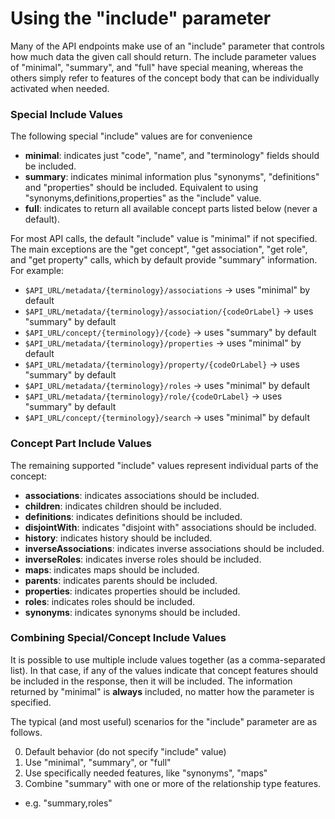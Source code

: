 <a name="top" />

# Using the "include" parameter

Many of the API endpoints make use of an "include" parameter that controls
how much data the given call should return. The include parameter values of
"minimal", "summary", and "full" have special meaning, whereas the others simply
refer to features of the concept body that can be individually activated when needed.

### Special Include Values

The following special "include" values are for convenience

- **minimal**: indicates just "code", "name", and "terminology" fields should be included.
- **summary**: indicates minimal information plus "synonyms", "definitions" and "properties" should be included. Equivalent to using "synonyms,definitions,properties" as the "include" value.
- **full**: indicates to return all available concept parts listed below (never a default).

For most API calls, the default "include" value is "minimal" if not specified. The main exceptions are the "get concept", "get association", "get role", and "get property" calls, which by default provide "summary" information. For example:

- `$API_URL/metadata/{terminology}/associations` -> uses "minimal" by default
- `$API_URL/metadata/{terminology}/association/{codeOrLabel}` -> uses "summary" by default
- `$API_URL/concept/{terminology}/{code}` -> uses "summary" by default
- `$API_URL/metadata/{terminology}/properties` -> uses "minimal" by default
- `$API_URL/metadata/{terminology}/property/{codeOrLabel}` -> uses "summary" by default
- `$API_URL/metadata/{terminology}/roles` -> uses "minimal" by default
- `$API_URL/metadata/{terminology}/role/{codeOrLabel}` -> uses "summary" by default
- `$API_URL/concept/{terminology}/search` -> uses "minimal" by default

### Concept Part Include Values

The remaining supported "include" values represent individual parts of the concept:

- **associations**: indicates associations should be included.
- **children**: indicates children should be included.
- **definitions**: indicates definitions should be included.
- **disjointWith**: indicates "disjoint with" associations should be included.
- **history**: indicates history should be included.
- **inverseAssociations**: indicates inverse associations should be included.
- **inverseRoles**: indicates inverse roles should be included.
- **maps**: indicates maps should be included.
- **parents**: indicates parents should be included.
- **properties**: indicates properties should be included.
- **roles**: indicates roles should be included.
- **synonyms**: indicates synonyms should be included.

### Combining Special/Concept Include Values

It is possible to use multiple include values together (as a comma-separated list). In that case, if any of the values indicate that concept features should be included in the response, then it will be included. The information returned by "minimal" is **always** included, no matter how the parameter is specified.

The typical (and most useful) scenarios for the "include" parameter are as follows.

0. Default behavior (do not specify "include" value)
1. Use "minimal", "summary", or "full"
2. Use specifically needed features, like "synonyms", "maps"
3. Combine "summary" with one or more of the relationship type features.

- e.g. "summary,roles"
